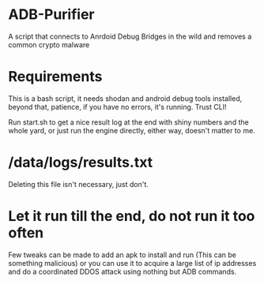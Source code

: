 # ADB-Purifier
A script that connects to Anrdoid Debug Bridges in the wild and removes a common crypto malware

# Requirements 
This is a bash script, it needs shodan and android debug tools installed, beyond that, patience, if you have no errors, it's running. Trust CLI!

Run start.sh to get a nice result log at the end with shiny numbers and the whole yard, or just run the engine directly, either way, doesn't matter to me.

# /data/logs/results.txt
Deleting this file isn't necessary, just don't.


# Let it run till the end, do not run it too often
Few tweaks can be made to add an apk to install and run (This can be something malicious) or you can use it to acquire a large list
of ip addresses and do a coordinated DDOS attack using nothing but ADB commands. 


